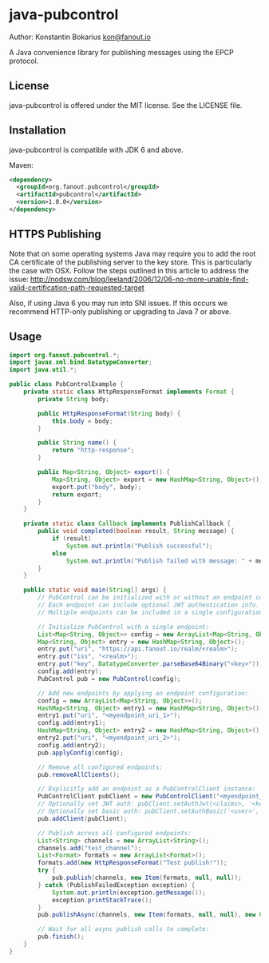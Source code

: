 java-pubcontrol
===============

Author: Konstantin Bokarius <kon@fanout.io>

A Java convenience library for publishing messages using the EPCP protocol.

License
-------

java-pubcontrol is offered under the MIT license. See the LICENSE file.

Installation
------------

java-pubcontrol is compatible with JDK 6 and above.

Maven:

```xml
<dependency>
  <groupId>org.fanout.pubcontrol</groupId>
  <artifactId>pubcontrol</artifactId>
  <version>1.0.0</version>
</dependency>
```

HTTPS Publishing
----------------

Note that on some operating systems Java may require you to add the root CA certificate of the publishing server to the key store. This is particularly the case with OSX. Follow the steps outlined in this article to address the issue: http://nodsw.com/blog/leeland/2006/12/06-no-more-unable-find-valid-certification-path-requested-target

Also, if using Java 6 you may run into SNI issues. If this occurs we recommend HTTP-only publishing or upgrading to Java 7 or above.

Usage
-----

```java
import org.fanout.pubcontrol.*;
import javax.xml.bind.DatatypeConverter;
import java.util.*;

public class PubControlExample {
    private static class HttpResponseFormat implements Format {
        private String body;

        public HttpResponseFormat(String body) {
            this.body = body;
        }

        public String name() {
            return "http-response";
        }

        public Map<String, Object> export() {
            Map<String, Object> export = new HashMap<String, Object>();
            export.put("body", body);
            return export;
        }
    }

    private static class Callback implements PublishCallback {
        public void completed(boolean result, String message) {
            if (result)
                System.out.println("Publish successful");
            else
                System.out.println("Publish failed with message: " + message);
        }
    }

    public static void main(String[] args) {
        // PubControl can be initialized with or without an endpoint configuration.
        // Each endpoint can include optional JWT authentication info.
        // Multiple endpoints can be included in a single configuration.

        // Initialize PubControl with a single endpoint:
        List<Map<String, Object>> config = new ArrayList<Map<String, Object>>();
        Map<String, Object> entry = new HashMap<String, Object>();
        entry.put("uri", "https://api.fanout.io/realm/<realm>");
        entry.put("iss", "<realm>");
        entry.put("key", DatatypeConverter.parseBase64Binary("<key>"));
        config.add(entry);
        PubControl pub = new PubControl(config);

        // Add new endpoints by applying an endpoint configuration:
        config = new ArrayList<Map<String, Object>>();
        HashMap<String, Object> entry1 = new HashMap<String, Object>();
        entry1.put("uri", "<myendpoint_uri_1>");
        config.add(entry1);
        HashMap<String, Object> entry2 = new HashMap<String, Object>();
        entry2.put("uri", "<myendpoint_uri_2>");
        config.add(entry2);
        pub.applyConfig(config);

        // Remove all configured endpoints:
        pub.removeAllClients();

        // Explicitly add an endpoint as a PubControlClient instance:
        PubControlClient pubClient = new PubControlClient("<myendpoint_uri");
        // Optionally set JWT auth: pubClient.setAuthJwt(<claims>, '<key>')
        // Optionally set basic auth: pubClient.setAuthBasic('<user>', '<password>')
        pub.addClient(pubClient);

        // Publish across all configured endpoints:
        List<String> channels = new ArrayList<String>();
        channels.add("test_channel");
        List<Format> formats = new ArrayList<Format>();
        formats.add(new HttpResponseFormat("Test publish!"));
        try {
            pub.publish(channels, new Item(formats, null, null));
        } catch (PublishFailedException exception) {
            System.out.println(exception.getMessage());
            exception.printStackTrace();
        }
        pub.publishAsync(channels, new Item(formats, null, null), new Callback());

        // Wait for all async publish calls to complete:
        pub.finish();
    }
}
```
